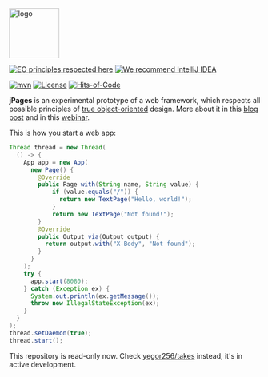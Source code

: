 <img alt="logo" src="https://www.objectionary.com/cactus.svg" height="100px" />

[![EO principles respected here](http://www.elegantobjects.org/badge.svg)](http://www.elegantobjects.org)
[![We recommend IntelliJ IDEA](http://www.elegantobjects.org/intellij-idea.svg)](https://www.jetbrains.com/idea/)

[![mvn](https://github.com/yegor256/jpages/actions/workflows/mvn.yml/badge.svg)](https://github.com/yegor256/jpages/actions/workflows/mvn.yml)
[![License](https://img.shields.io/badge/license-MIT-green.svg)](https://github.com/yegor256/jpages/blob/master/LICENSE.txt)
[![Hits-of-Code](https://hitsofcode.com/github/yegor256/jpages)](https://hitsofcode.com/view/github/yegor256/jpages)

**jPages** is an experimental prototype of a web framework,
which respects all possible principles of
[true object-oriented](http://www.yegor256.com/2014/11/20/seven-virtues-of-good-object.html)
design. More about it in this
[blog post](https://www.yegor256.com/2019/03/26/jpages.html)
and in this [webinar](https://www.youtube.com/watch?v=bVzEPOZ_mDU).

This is how you start a web app:

```java
Thread thread = new Thread(
  () -> {
    App app = new App(
      new Page() {
        @Override
        public Page with(String name, String value) {
            if (value.equals("/")) {
              return new TextPage("Hello, world!");
            }
            return new TextPage("Not found!");
        }
        @Override
        public Output via(Output output) {
          return output.with("X-Body", "Not found");
        }
      }
    );
    try {
      app.start(8080);
    } catch (Exception ex) {
      System.out.println(ex.getMessage());
      throw new IllegalStateException(ex);
    }
  }
);
thread.setDaemon(true);
thread.start();
```

This repository is read-only now. Check [yegor256/takes](https://github.com/yegor256/takes) instead, it's in active development.
